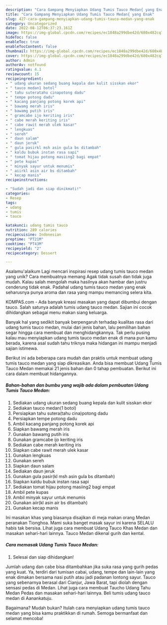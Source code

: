 ```yaml
---
description: "Cara Gampang Menyiapkan Udang Tumis Tauco Medan{ yang Enak"
title: "Cara Gampang Menyiapkan Udang Tumis Tauco Medan{ yang Enak"
slug: 427-cara-gampang-menyiapkan-udang-tumis-tauco-medan-yang-enak
category: Uncategorized
date: 2022-08-12T06:37:23.161Z
image: https://img-global.cpcdn.com/recipes/ec1848a299dbe42d/680x482cq70/udang-tumis-tauco-medan-foto-resep-utama.jpg
hideToc: false
enableToc: true
enableTocContent: false
thumbnail: https://img-global.cpcdn.com/recipes/ec1848a299dbe42d/680x482cq70/udang-tumis-tauco-medan-foto-resep-utama.jpg
cover: https://img-global.cpcdn.com/recipes/ec1848a299dbe42d/680x482cq70/udang-tumis-tauco-medan-foto-resep-utama.jpg
author: Admin
authorAv: notfound
ratingvalue: 4.1
reviewcount: 15
recipeingredient:
- " udang ukuran sedang buang kepala dan kulit sisskan ekor"
- " tauco medan1 botol"
- " tahu suteratahu cinapotong dadu"
- " tempe potong dadu"
- " kacang panjang potong korek api"
- " bawamg merah iris"
- " bawamg putih iris"
- " gramcabe ijo keriting iris"
- " cabe merah keriting iris"
- " cabe rawit merah ulek kasar"
- " lengkuas"
- " sereh"
- " daun salam"
- " daun jeruk"
- " gula pasirkl msh asin gula bs ditambah"
- " kaldu bubuk instan rasa sapi"
- " tomat hijau potong masiing2 bagi empat"
- " pete kupas"
- " minyak sayur untuk menumis"
- " aiirkl asin air bs ditambah"
- " kecap manis"
recipeinstructions:

- "Sudah jadi dan siap dinikmati!"
categories:
- Resep
tags:
- udang
- tumis
- tauco

katakunci: udang tumis tauco 
nutrition: 289 calories
recipecuisine: Indonesian
preptime: "PT21M"
cooktime: "PT43M"
recipeyield: "2"
recipecategory: Dessert

---
```



Asalamu'alaikum Lagi mencari inspirasi resep udang tumis tauco medan yang unik? Cara membuatnya memang Agak tidak susah dan tidak juga mudah. Kalau salah mengolah maka hasilnya akan hambar dan justru cenderung tidak enak. Padahal udang tumis tauco medan yang enak seharusnya punya aroma dan rasa yang mampu memancing selera kita.


KOMPAS.com - Ada banyak kreasi masakan yang dapat dibumbui dengan tauco. Salah satunya adalah tumis udang tauco medan. Sajian ini cocok dihidangkan sebagai menu makan siang keluarga.

Banyak hal yang sedikit banyak berpengaruh terhadap kualitas rasa dari udang tumis tauco medan, mulai dari jenis bahan, lalu pemilihan bahan segar hingga cara membuat dan menghidangkannya. Tak perlu pusing kalau mau menyiapkan udang tumis tauco medan enak di mana pun kamu berada, karena asal sudah tahu triknya maka hidangan ini mampu menjadi sajian istimewa.


Berikut ini ada beberapa cara mudah dan praktis untuk membuat udang tumis tauco medan yang siap dikreasikan. Anda bisa membuat Udang Tumis Tauco Medan memakai 21 jenis bahan dan 0 tahap pembuatan. Berikut ini cara dalam membuat hidangannya.

<!--inarticleads1-->

##### Bahan-bahan dan bumbu yang wajib ada dalam pembuatan Udang Tumis Tauco Medan:

1. Sediakan  udang ukuran sedang buang kepala dan kulit sisskan ekor
1. Sediakan  tauco medan(1 botol)
1. Persiapkan  tahu sutera(tahu cina)potong dadu
1. Persiapkan  tempe potong dadu
1. Ambil  kacang panjang potong korek api
1. Siapkan  bawamg merah iris
1. Gunakan  bawamg putih iris
1. Gunakan  gramcabe ijo keriting iris
1. Sediakan  cabe merah keriting iris
1. Siapkan  cabe rawit merah ulek kasar
1. Gunakan  lengkuas
1. Gunakan  sereh
1. Siapkan  daun salam
1. Sediakan  daun jeruk
1. Gunakan  gula pasir(kl msh asin gula bs ditambah)
1. Siapkan  kaldu bubuk instan rasa sapi
1. Sediakan  tomat hijau potong masiing2 bagi empat
1. Ambil  pete kupas
1. Ambil  minyak sayur untuk menumis
1. Gunakan  aiir(kl asin air bs ditambah)
1. Gunakan  kecap manis


Ini masakan khas yang biasanya disajikan di meja makan orang Medan peranakan Tionghoa. Mami suka banget masak sayur ini karena SELALU habis tak bersisa. Lihat juga cara membuat Udang Tauco Khas Medan dan masakan sehari-hari lainnya. Tauco Medan dikenal gurih dan kental. 

<!--inarticleads2-->

##### Cara memasak Udang Tumis Tauco Medan:


1. Selesai dan siap dihidangkan!

Jumlah udang dan cabe bisa ditambahkan jika suka rasa yang gurih pedas yang kuat. Ya, terdiri dari tumisan cabai, udang, tempe dan lain-lain yang enak dimakan bersama nasi putih atau jadi padanan lontong sayur. Tauco yang sebenarnya berasal dari Cianjur, Jawa Barat, tapi diolah dengan sensasi pedas di Medan. Lihat juga cara membuat Taucho Udang Tahu Medan Pedas dan masakan sehari-hari lainnya. Beli tumis udang tauco medan di Aanankatuju. 

Bagaimana? Mudah bukan? Itulah cara menyiapkan udang tumis tauco medan yang bisa kamu praktikkan di rumah. Semoga bermanfaat dan selamat mencoba!
